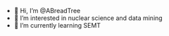 - 👋 Hi, I’m @ABreadTree
- 👀 I’m interested in nuclear science and data mining
- 🌱 I’m currently learning SEMT


<!---
ABreadTree/ABreadTree is a ✨ special ✨ repository because its `README.md` (this file) appears on your GitHub profile.
You can click the Preview link to take a look at your changes.
--->
